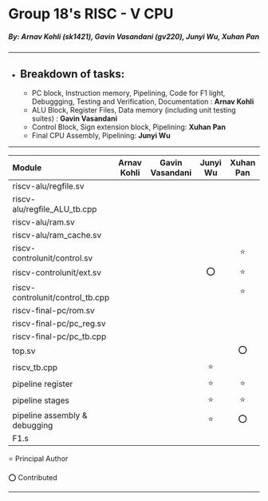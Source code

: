 # Group 18's RISC - V CPU
##### *By: Arnav Kohli (sk1421), Gavin Vasandani (gv220), Junyi Wu, Xuhan Pan*

---
- ## Breakdown of tasks:
    - PC block, Instruction memory, Pipelining, Code for F1 light, Debuggging, Testing and Verification, Documentation : **Arnav Kohli**
    - ALU Block, Register Files, Data memory (including unit testing suites) : **Gavin Vasandani**
    - Control Block, Sign extension block, Pipelining: **Xuhan Pan**
    - Final CPU Assembly, Pipelining: **Junyi Wu**

---

|Module                              |Arnav Kohli    |Gavin Vasandani    |Junyi Wu   |Xuhan Pan  |
|:-----------------------------------|:-------------:|:-----------------:|:---------:|:---------:|
|riscv-alu/regfile.sv                |               |                   |           |           |
|riscv-alu/regfile_ALU_tb.cpp        |               |                   |           |           |
|riscv-alu/ram.sv                    |               |                   |           |           |
|riscv-alu/ram_cache.sv              |               |                   |           |           |
|riscv-controlunit/control.sv        |               |                   |           |   :star:  |
|riscv-controlunit/ext.sv            |               |                   |   :o:     |   :star:  |
|riscv-controlunit/control_tb.cpp    |               |                   |           |   :star:  |
|riscv-final-pc/rom.sv               |               |                   |           |           |
|riscv-final-pc/pc_reg.sv            |               |                   |           |           |
|riscv-final-pc/pc_tb.cpp            |               |                   |           |           |
|top.sv                              |               |                   |           |   :o:     |
|riscv_tb.cpp                        |               |                   |   :star:  |           |
|pipeline register                   |               |                   |   :star:  |   :star:  |
|pipeline stages                     |               |                   |   :star:  |   :star:  |
|pipeline assembly & debugging       |               |                   |   :star:  |   :o:     |
|F1.s                                |               |                   |           |           |

:star: Principal Author

:o: Contributed


---



